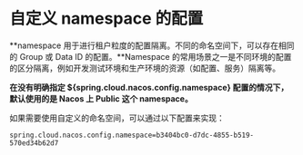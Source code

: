 # 自定义 namespace 的配置

**namespace 用于进行租户粒度的配置隔离。不同的命名空间下，可以存在相同的 Group 或 Data ID 的配置。**Namespace 的常用场景之一是不同环境的配置的区分隔离，例如开发测试环境和生产环境的资源（如配置、服务）隔离等。

**在没有明确指定 ${spring.cloud.nacos.config.namespace} 配置的情况下， 默认使用的是 Nacos 上 Public 这个 namespace。**

如果需要使用自定义的命名空间，可以通过以下配置来实现：

```properties
spring.cloud.nacos.config.namespace=b3404bc0-d7dc-4855-b519-570ed34b62d7
```
